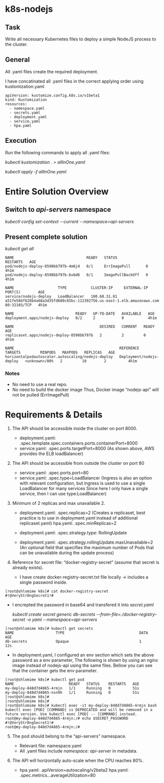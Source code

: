 # k8s-nodejs

## Task
Write all necessary Kubernetes files to deploy a simple NodeJS process to the cluster.

## General
All .yaml files create the required deployment.

I have concatinated all .yaml files in the correct applying order using kustomization.yaml

```
apiVersion: kustomize.config.k8s.io/v1beta1
kind: Kustomization
resources:
  - namespace.yaml
  - secrets.yaml
  - deployment.yaml
  - service.yaml
  - hpa.yaml
```

## Execution

Run the following commands to apply all .yaml files:

*kubectl kustomization . > allInOne.yaml*

*kubectl apply -f allInOne.yaml*



# Entire Solution Overview
## Switch to *api-servers* namespace

*kubectl config set-context --current --namespace=api-servers*

## Present complete solution

*kubectl get all*

```
NAME                                 READY   STATUS             RESTARTS   AGE
pod/nodejs-deploy-8598bb797b-4m6j4   0/1     ErrImagePull       0          4h1m
pod/nodejs-deploy-8598bb797b-bxbd6   0/1     ImagePullBackOff   0          4h1m

NAME                    TYPE           CLUSTER-IP     EXTERNAL-IP                                                              PORT(S)        AGE
service/nodejs-deploy   LoadBalancer   100.68.31.81   a51fe584f628b4a68a3d35fd680c65bc-112392756.us-east-1.elb.amazonaws.com   80:32103/TCP   4h1m

NAME                            READY   UP-TO-DATE   AVAILABLE   AGE
deployment.apps/nodejs-deploy   0/2     2            0           4h1m

NAME                                       DESIRED   CURRENT   READY   AGE
replicaset.apps/nodejs-deploy-8598bb797b   2         2         0       4h1m

NAME                                                REFERENCE                  TARGETS         MINPODS   MAXPODS   REPLICAS   AGE
horizontalpodautoscaler.autoscaling/nodejs-deploy   Deployment/nodejs-deploy   <unknown>/80%   2         10        2          4h1m
```

### Notes

- No need to use a real repo.
- No need to build the docker image 
  Thus, Docker image “nodejs-api” will not be pulled (ErrImagePull)


# Requirements & Details

1. The API should be accessible inside the cluster on port 8000.
   * deployment.yaml: .spec.template.spec.containers.ports.containerPort=8000
   * service.yaml: .spec.ports.targetPort=8000
     (As shown above, AWS provides the ELB loadBalancer)

2. The API should be accessible from outside the cluster on port 80
   * service.yaml: .spec.ports.port=80
   * service.yaml: .spec.type=LoadBalancer
   (Ingress is also an option with relevant configuration, but ingress is used to use a single LoadBalancer for many services
    Since here I only have a single service, then I can use type:LoadBalancer)


3. Minimum of 2 replicas and max unavailable 2.
   * deployment.yaml: .spec.replicas=2
     (Creates a replicaset, best practice is to use in deployment.yaml instead of additional replicaset.yaml) 
     hpa.yaml: .spec.minReplicas=2
     
   * deployment.yaml: .spec.strategy.type: RollingUpdate
   * deployment.yaml: .spec.strategy.rollingUpdate.maxUnavailable=2
     (An optional field that specifies the maximum number of Pods that can be unavailable during the update process)


4.  Reference for secret file: “docker-registry-secret” (assume that secret is already exists).
    * I have create docker-registry-secret.txt file locally -> includes a single password inside.
   
```   
[root@shlomime k8s]# cat docker-registry-secret 
#!@VeryStr0ngSecret1!#
```

   * I encrepted the password in base64 and transfered it into *secret.yaml*
   
     *kubectl create secret generic db-secrets --from-file=./docker-registry-secret -o yaml --namespace=api-servers*

```
[root@shlomime k8s]# kubectl get secrets 
NAME                   TYPE                                  DATA   AGE
db-secrets             Opaque                                1      12s
```

   * In deployment.yaml,
     I configured an env section which sets the above password as a env parameter,
     The following is shown by using an nginx image instead of nodejs-api using the same files.
     Bellow you can see that the container gets the env parameter.
     
```
[root@shlomime k8s]# kubectl get pod
NAME                         READY   STATUS    RESTARTS   AGE
my-deploy-848d7d4865-4rmjn   1/1     Running   0          51s
my-deploy-848d7d4865-nsn9h   1/1     Running   0          51s
[root@shlomime k8s]# 
[root@shlomime k8s]# 
[root@shlomime k8s]# kubectl exec -it my-deploy-848d7d4865-4rmjn bash
kubectl exec [POD] [COMMAND] is DEPRECATED and will be removed in a future version. Use kubectl exec [POD] -- [COMMAND] instead.
root@my-deploy-848d7d4865-4rmjn:/# echo $SECRET_PASSWORD
#!@VeryStr0ngSecret1!#
root@my-deploy-848d7d4865-4rmjn:/# 
```


5. The pod should belong to the “api-servers” namespace.
   * Relevant file: namespace.yaml
   * All .yaml files include *namespace: api-server* in metadata.
   
   
6. The API will horizontally auto-scale when the CPU reaches 80%.
   * hpa.yaml: .apiVersion=autoscaling/v2beta2
     hpa.yaml: .spec.metrics...averageUtilization=80



